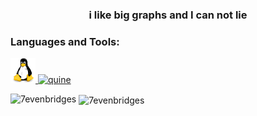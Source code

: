 <h3 align="center">i like big graphs and I can not lie</h3>

<h3 align="left">Languages and Tools:</h3>
<p align="left"> <a href="https://www.linux.org/" target="_blank" rel="noreferrer"> <img src="https://raw.githubusercontent.com/devicons/devicon/master/icons/linux/linux-original.svg" alt="linux" width="40" height="40"/> </a> <a href="https://www.quine.io" target="_blank" rel="noreferrer"> <img src="[https://docs.quine.io/assets/images/quine_logo.svg](https://uploads-ssl.webflow.com/61f0aecf55af2560f76f6a75/62feb338a3397dfe00e597be_Quine%20Enterprise%20Large.png)" alt="quine" /> </a></p>

<p><img align="left" src="https://github-readme-stats.vercel.app/api/top-langs?username=7evenbridges&show_icons=true&locale=en&layout=compact" alt="7evenbridges" /></p>

<p>&nbsp;<img align="center" src="https://github-readme-stats.vercel.app/api?username=7evenbridges&show_icons=true&locale=en" alt="7evenbridges" /></p>
